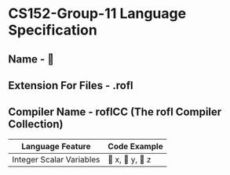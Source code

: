 # CS152-Group-11 Language Specification
## Name - :rofl:
## Extension For Files - .rofl
## Compiler Name - roflCC (The rofl Compiler Collection)
| Language Feature | Code Example |
| ---------------- | ------------ |
| Integer Scalar Variables | :1234: x, :1234: y, :1234: z
